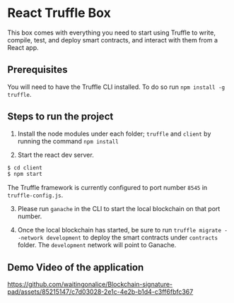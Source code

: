 # React Truffle Box

This box comes with everything you need to start using Truffle to write, compile, test, and deploy smart contracts, and interact with them from a React app.

## Prerequisites

You will need to have the Truffle CLI installed. To do so run `npm install -g truffle`.

## Steps to run the project

1. Install the node modules under each folder; `truffle` and `client` by running the command `npm install`

2. Start the react dev server.

```sh
$ cd client
$ npm start
```

The Truffle framework is currently configured to port number `8545` in `truffle-config.js`.

3. Please run `ganache` in the CLI to start the local blockchain on that port number.

4. Once the local blockchain has started, be sure to run `truffle migrate --network development` to deploy the smart contracts under `contracts` folder. The `development` network will point to Ganache.

## Demo Video of the application
https://github.com/waitingonalice/Blockchain-signature-pad/assets/85215147/c7d03028-2e1c-4e2b-b1d4-c3ff6fbfc367

